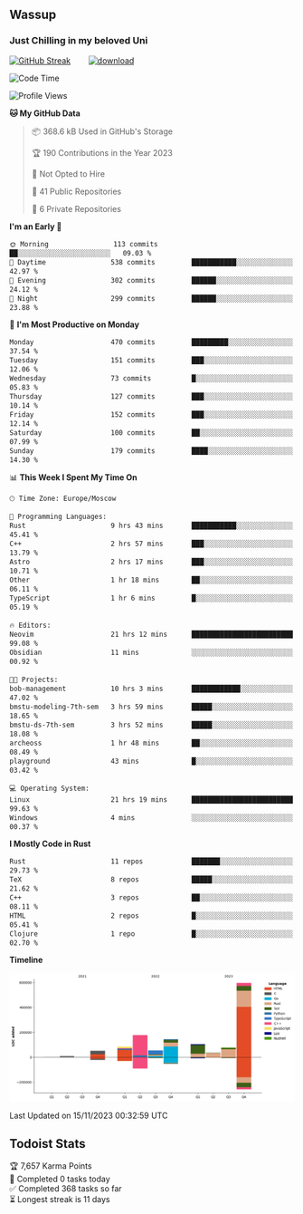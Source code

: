 ## Wassup 
### Just Chilling in my beloved Uni 

<!--
-->

[![GitHub Streak](http://github-readme-streak-stats.herokuapp.com?user=archeoss&theme=shades-of-purple&hide_border=true&date_format=j%20M%5B%20Y%5D)](https://git.io/streak-stats)&nbsp;&nbsp;&nbsp;&nbsp;&nbsp;&nbsp;&nbsp;&nbsp;[![download](https://user-images.githubusercontent.com/68448737/147796309-d8b65b1d-4dde-40d9-b03a-2b42aaa6cd43.jpeg)
](http://bmstu.ru/)

<!--START_SECTION:waka-->
![Code Time](http://img.shields.io/badge/Code%20Time-2%2C047%20hrs%2036%20mins-blue)

![Profile Views](http://img.shields.io/badge/Profile%20Views-0-blue)

**🐱 My GitHub Data** 

> 📦 368.6 kB Used in GitHub's Storage 
 > 
> 🏆 190 Contributions in the Year 2023
 > 
> 🚫 Not Opted to Hire
 > 
> 📜 41 Public Repositories 
 > 
> 🔑 6 Private Repositories 
 > 
**I'm an Early 🐤** 

```text
🌞 Morning                113 commits         ██░░░░░░░░░░░░░░░░░░░░░░░   09.03 % 
🌆 Daytime                538 commits         ███████████░░░░░░░░░░░░░░   42.97 % 
🌃 Evening                302 commits         ██████░░░░░░░░░░░░░░░░░░░   24.12 % 
🌙 Night                  299 commits         ██████░░░░░░░░░░░░░░░░░░░   23.88 % 
```
📅 **I'm Most Productive on Monday** 

```text
Monday                   470 commits         █████████░░░░░░░░░░░░░░░░   37.54 % 
Tuesday                  151 commits         ███░░░░░░░░░░░░░░░░░░░░░░   12.06 % 
Wednesday                73 commits          █░░░░░░░░░░░░░░░░░░░░░░░░   05.83 % 
Thursday                 127 commits         ███░░░░░░░░░░░░░░░░░░░░░░   10.14 % 
Friday                   152 commits         ███░░░░░░░░░░░░░░░░░░░░░░   12.14 % 
Saturday                 100 commits         ██░░░░░░░░░░░░░░░░░░░░░░░   07.99 % 
Sunday                   179 commits         ████░░░░░░░░░░░░░░░░░░░░░   14.30 % 
```


📊 **This Week I Spent My Time On** 

```text
🕑︎ Time Zone: Europe/Moscow

💬 Programming Languages: 
Rust                     9 hrs 43 mins       ███████████░░░░░░░░░░░░░░   45.41 % 
C++                      2 hrs 57 mins       ███░░░░░░░░░░░░░░░░░░░░░░   13.79 % 
Astro                    2 hrs 17 mins       ███░░░░░░░░░░░░░░░░░░░░░░   10.71 % 
Other                    1 hr 18 mins        ██░░░░░░░░░░░░░░░░░░░░░░░   06.11 % 
TypeScript               1 hr 6 mins         █░░░░░░░░░░░░░░░░░░░░░░░░   05.19 % 

🔥 Editors: 
Neovim                   21 hrs 12 mins      █████████████████████████   99.08 % 
Obsidian                 11 mins             ░░░░░░░░░░░░░░░░░░░░░░░░░   00.92 % 

🐱‍💻 Projects: 
bob-management           10 hrs 3 mins       ████████████░░░░░░░░░░░░░   47.02 % 
bmstu-modeling-7th-sem   3 hrs 59 mins       █████░░░░░░░░░░░░░░░░░░░░   18.65 % 
bmstu-ds-7th-sem         3 hrs 52 mins       █████░░░░░░░░░░░░░░░░░░░░   18.08 % 
archeoss                 1 hr 48 mins        ██░░░░░░░░░░░░░░░░░░░░░░░   08.49 % 
playground               43 mins             █░░░░░░░░░░░░░░░░░░░░░░░░   03.42 % 

💻 Operating System: 
Linux                    21 hrs 19 mins      █████████████████████████   99.63 % 
Windows                  4 mins              ░░░░░░░░░░░░░░░░░░░░░░░░░   00.37 % 
```

**I Mostly Code in Rust** 

```text
Rust                     11 repos            ███████░░░░░░░░░░░░░░░░░░   29.73 % 
TeX                      8 repos             █████░░░░░░░░░░░░░░░░░░░░   21.62 % 
C++                      3 repos             ██░░░░░░░░░░░░░░░░░░░░░░░   08.11 % 
HTML                     2 repos             █░░░░░░░░░░░░░░░░░░░░░░░░   05.41 % 
Clojure                  1 repo              █░░░░░░░░░░░░░░░░░░░░░░░░   02.70 % 
```



**Timeline**

![Lines of Code chart](https://raw.githubusercontent.com/archeoss/archeoss/master/assets/bar_graph.png)


 Last Updated on 15/11/2023 00:32:59 UTC
<!--END_SECTION:waka-->

## Todoist Stats

<!-- TODO-IST:START -->
🏆  7,657 Karma Points           
🌸  Completed 0 tasks today           
✅  Completed 368 tasks so far           
⏳  Longest streak is 11 days
<!-- TODO-IST:END -->

